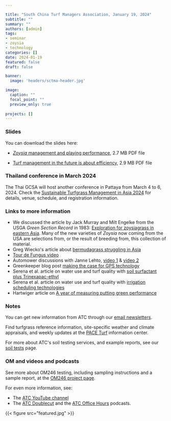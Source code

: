 ```yaml
---

title: "South China Turf Managers Association, January 19, 2024"
subtitle: ""
summary: ""
authors: [admin]
tags: 
- seminar
- zoysia
- technology
categories: []
date: 2024-01-19
featured: false
draft: false

banner:
  image: 'headers/sctma-header.jpg'

image:
  caption: ""
  focal_point: ""
  preview_only: true
  
projects: []
---
```


### Slides 

You can download the slides here:

* [*Zoysia* management and playing performance](zoysia.pdf), 2.7 MB PDF file 

* [Turf management in the future is about efficiency](future.pdf), 2.9 MB PDF file

### Thailand conference in March 2024

The Thai GCSA will host another conference in Pattaya from March 4 to 6, 2024. Check the [Sustainable Turfgrass Management in Asia 2024](https://stmia.asianturfgrass.com/) for details, venue, schedule, and registration information.

### Links to more information

* We discussed the article by Jack Murray and Milt Engelke from the USGA *Green Section Record* in 1983: [Exploration for zoysiagrass in eastern Asia](https://gsrpdf.lib.msu.edu/?file=/1980s/1983/830508.pdf). Many of the new varieties of *Zoysia* now coming from the USA are selections from, or the result of breeding from, this collection of material.
* Greg Wiecko's article about [bermudagrass struggling in Asia](wiecko2000.pdf)
* [Tour de Fungus video](https://youtube.com/shorts/x36-KkZ_VFo?feature=share)
* Automower discussions with Janne Lehto, [video 1](https://youtu.be/efFGhteKiu0) & [video 2](https://youtu.be/lWlZTHrhb6k)
* Greenkeeper blog post [making the case for GPS technology](https://www.greenkeeperapp.com/marketing/index.php/making-the-case-for-gps-sprayer-technology/)
* Serena et al. article on water use and turf quality with [soil surfactant plus Trinexapac-ethyl](https://doi.org/10.2134/agronj2018.03.0148)
* Serena et al. article on water use and turf quality with [irrigation scheduling technologies](https://doi.org/10.1002/agj2.20246)
* Hartwiger article on [A year of measuring putting green performance](https://www.usga.org/course-care/green-section-record/57/21/a-year-of-measuring-putting-green-performance.html)

### Notes

You can get new information from ATC through our [email newsletters](https://subscribepage.com/atc_newsletters).

Find turfgrass reference information, site-specific weather and climate appraisals, and weekly updates at the [PACE Turf](https://www.paceturf.org/) information center.

For more about ATC's soil testing services, and example reports, see our [soil tests](https://www.asianturfgrass.com/project/soil-tests/) page.

### OM and videos and podcasts

See more about OM246 testing, including sampling instructions and a sample report, at the [OM246 project page](https://www.asianturfgrass.com/project/om246/).

For even more information, see:

* The [ATC YouTube channel](https://www.youtube.com/asianturfgrasscenter)
* The [ATC Doublecut](https://doublecut.asianturfgrass.com/) and the [ATC Office Hours](https://office-hours.asianturfgrass.com/) podcasts.

{{< figure src="featured.jpg" >}}


